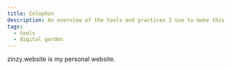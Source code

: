 ```yaml
---
title: Colophon
description: An overview of the tools and practices I use to make this website.
tags:
  - tools
  - digital garden
---
```

zinzy.website is my personal website.